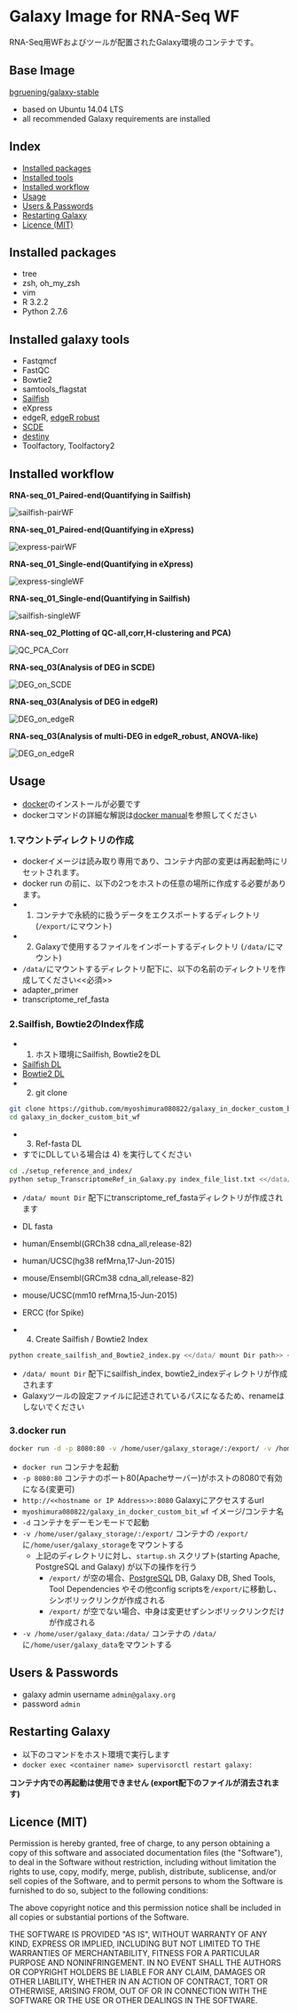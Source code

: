 # Galaxy Image for RNA-Seq WF

RNA-Seq用WFおよびツールが配置されたGalaxy環境のコンテナです。 

## Base Image
[bgruening/galaxy-stable](https://github.com/bgruening/docker-galaxy-stable)

* based on Ubuntu 14.04 LTS
* all recommended Galaxy requirements are installed

## Index
* [Installed packages](#installed-pkg)
* [Installed tools](#installed-tools)
* [Installed workflow](#installed-wf)
* [Usage](#usage)
* [Users & Passwords](#user--passowrds)
* [Restarting Galaxy](#restarting-galaxy)
* [Licence (MIT)](#license-mit)

## <a id="installed-pkg">Installed packages
* tree
* zsh, oh_my_zsh
* vim
* R 3.2.2
* Python 2.7.6

## <a id="installed-tools">Installed galaxy tools
* Fastqmcf
* FastQC
* Bowtie2
* samtools_flagstat
* [Sailfish](http://www.cs.cmu.edu/~ckingsf/software/sailfish/)
* eXpress
* edgeR, [edgeR robust](http://imlspenticton.uzh.ch/robinson_lab/edgeR_robust/)
* [SCDE](http://hms-dbmi.github.io/scde/)
* [destiny](https://www.helmholtz-muenchen.de/icb/destiny)
* Toolfactory, Toolfactory2

## <a id="installed-wf">Installed workflow

**RNA-seq_01_Paired-end(Quantifying in Sailfish)**

![sailfish-pairWF](https://github.com/myoshimura080822/galaxy_in_docker_custom_bit_wf/blob/master/images/RNA-seq_01_Paired-end(Quantifying%20in%20Sailfish).png)

**RNA-seq_01_Paired-end(Quantifying in eXpress)**

![express-pairWF](https://github.com/myoshimura080822/galaxy_in_docker_custom_bit_wf/blob/master/images/RNA-seq_01_Paired-end(Quantifying%20in%20eXpress).png)

**RNA-seq_01_Single-end(Quantifying in eXpress)**

![express-singleWF](https://github.com/myoshimura080822/galaxy_in_docker_custom_bit_wf/blob/master/images/RNA-seq_01_Single-end(Quantifying%20in%20eXpress).png)

**RNA-seq_01_Single-end(Quantifying in Sailfish)**

![sailfish-singleWF](https://github.com/myoshimura080822/galaxy_in_docker_custom_bit_wf/blob/master/images/RNA-seq_01_Single-end(Quantifying%20in%20Sailfish).png)

**RNA-seq_02_Plotting of QC-all,corr,H-clustering and PCA)**

![QC_PCA_Corr](https://github.com/myoshimura080822/galaxy_in_docker_custom_bit_wf/blob/master/images/RNA-seq_02_PlottingQC_PCA_Corr.png)

**RNA-seq_03(Analysis of DEG in SCDE)**

![DEG_on_SCDE](https://github.com/myoshimura080822/galaxy_in_docker_custom_bit_wf/blob/master/images/RNA-seq_03(Analysis%20of%20DEG%20in%20SCDE).png)

**RNA-seq_03(Analysis of DEG in edgeR)**

![DEG_on_edgeR](https://github.com/myoshimura080822/galaxy_in_docker_custom_bit_wf/blob/master/images/RNA-seq_03(Analysis%20of%20DEG%20in%20edgeR).png)

**RNA-seq_03(Analysis of multi-DEG in edgeR_robust, ANOVA-like)**

![DEG_on_edgeR](https://github.com/myoshimura080822/galaxy_in_docker_custom_bit_wf/blob/master/images/RNA-seq_03(Analysis%20of%20DEG%20in%20edgeR).png)

## <a id="usage">Usage
* [docker](https://docs.docker.com/installation/)のインストールが必要です
* dockerコマンドの詳細な解説は[docker manual](http://docs.docker.io/)を参照してください

### 1.マウントディレクトリの作成
* dockerイメージは読み取り専用であり、コンテナ内部の変更は再起動時にリセットされます。
* docker run の前に、以下の2つをホストの任意の場所に作成する必要があります。
 * 1) コンテナで永続的に扱うデータをエクスポートするディレクトリ (``/export/``にマウント)
 * 2) Galaxyで使用するファイルをインポートするディレクトリ (``/data/``にマウント)
* ``/data/``にマウントするディレクトリ配下に、以下の名前のディレクトリを作成してください<<必須>>
 * adapter_primer
 * transcriptome_ref_fasta

### 2.Sailfish, Bowtie2のIndex作成
* 1) ホスト環境にSailfish, Bowtie2をDL
 * [Sailfish DL](http://www.cs.cmu.edu/~ckingsf/software/sailfish/downloads.html)
 * [Bowtie2 DL](http://sourceforge.net/projects/bowtie-bio/files/bowtie2/2.2.5/)
* 2) git clone
```bash
git clone https://github.com/myoshimura080822/galaxy_in_docker_custom_bit_wf.git
cd galaxy_in_docker_custom_bit_wf
```
* 3) Ref-fasta DL
 * すでにDLしている場合は 4) を実行してください 
```bash
cd ./setup_reference_and_index/
python setup_TranscriptomeRef_in_Galaxy.py index_file_list.txt <</data/ mount Dir path>>
```
 * ``/data/ mount Dir`` 配下にtranscriptome_ref_fastaディレクトリが作成されます
 * DL fasta
  * human/Ensembl(GRCh38 cdna_all,release-82)
  * human/UCSC(hg38 refMrna,17-Jun-2015)
  * mouse/Ensembl(GRCm38 cdna_all,release-82)
  * mouse/UCSC(mm10 refMrna,15-Jun-2015)
  * ERCC (for Spike)

* 4) Create Sailfish / Bowtie2 Index
```bash
python create_sailfish_and_Bowtie2_index.py <</data/ mount Dir path>> <<Ref-fasta DL-Dir path>> <<Sailfish fullpath>> <<Bowtie2 fullpath>>
```
* ``/data/ mount Dir`` 配下にsailfish_index, bowtie2_indexディレクトリが作成されます
* Galaxyツールの設定ファイルに記述されているパスになるため、renameはしないでください

### 3.docker run
```bash
docker run -d -p 8080:80 -v /home/user/galaxy_storage/:/export/ -v /home/user/galaxy_data:/data/ myoshimura080822/galaxy_in_docker_custom_bit_wf
```
* ``docker run`` コンテナを起動
* ``-p 8080:80`` コンテナのポート80(Apacheサーバー)がホストの8080で有効になる(変更可)
* ``http://<<hostname or IP Address>>:8080`` Galaxyにアクセスするurl
* ``myoshimura080822/galaxy_in_docker_custom_bit_wf`` イメージ/コンテナ名
* ``-d`` コンテナをデーモンモードで起動
* ``-v /home/user/galaxy_storage/:/export/`` コンテナの ``/export/``に``/home/user/galaxy_storage``をマウントする
  * 上記のディレクトリに対し、``startup.sh`` スクリプト(starting Apache, PostgreSQL and Galaxy) が以下の操作を行う
    * ``/export/`` が空の場合、[PostgreSQL](http://www.postgresql.org/) DB, Galaxy DB, Shed Tools, Tool Dependencies やその他config scriptsを``/export/``に移動し、シンボリックリンクが作成される
    * ``/export/`` が空でない場合、中身は変更せずシンボリックリンクだけが作成される
* ``-v /home/user/galaxy_data:/data/`` コンテナの ``/data/``に``/home/user/galaxy_data``をマウントする

## <a id='user--passowrds'>Users & Passwords
* galaxy admin username ``admin@galaxy.org`` 
* password ``admin``

## <a id='restarting-galaxy'>Restarting Galaxy
* 以下のコマンドをホスト環境で実行します
 *  ```docker exec <container name> supervisorctl restart galaxy:```

**コンテナ内での再起動は使用できません (export配下のファイルが消去されます)**

## <a id="license-mit">Licence (MIT)
Permission is hereby granted, free of charge, to any person obtaining a copy
of this software and associated documentation files (the "Software"), to deal
in the Software without restriction, including without limitation the rights
to use, copy, modify, merge, publish, distribute, sublicense, and/or sell
copies of the Software, and to permit persons to whom the Software is
furnished to do so, subject to the following conditions:

The above copyright notice and this permission notice shall be included in
all copies or substantial portions of the Software.

THE SOFTWARE IS PROVIDED "AS IS", WITHOUT WARRANTY OF ANY KIND, EXPRESS OR
IMPLIED, INCLUDING BUT NOT LIMITED TO THE WARRANTIES OF MERCHANTABILITY,
FITNESS FOR A PARTICULAR PURPOSE AND NONINFRINGEMENT. IN NO EVENT SHALL THE
AUTHORS OR COPYRIGHT HOLDERS BE LIABLE FOR ANY CLAIM, DAMAGES OR OTHER
LIABILITY, WHETHER IN AN ACTION OF CONTRACT, TORT OR OTHERWISE, ARISING FROM,
OUT OF OR IN CONNECTION WITH THE SOFTWARE OR THE USE OR OTHER DEALINGS IN
THE SOFTWARE.
